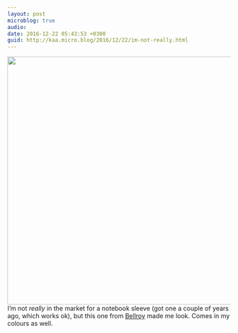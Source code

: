 ```yaml
---
layout: post
microblog: true
audio: 
date: 2016-12-22 05:43:53 +0300
guid: http://kaa.micro.blog/2016/12/22/im-not-really.html
---
```

<img src="http://www.kaa.bz/uploads/2018/c9017cf177.jpg" alt="" width="840" height="560" class="alignnone size-full wp-image-26" /> I’m not <em>really</em> in the market for a notebook sleeve (got one a couple of years ago, which works ok), but this one from <a href="https://bellroy.com/products/notebook-cover/blue_steel">Bellroy</a> made me look. Comes in my colours as well.
